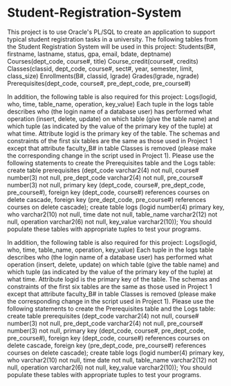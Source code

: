 # Student-Registration-System

This project is to use Oracle's PL/SQL to create an application to support typical student registration tasks in a university. The following tables from the Student Registration System will be used in this project: Students(B#, firstname, lastname, status, gpa, email, bdate, deptname) Courses(dept_code, course#, title) Course_credit(course#, credits) Classes(classid, dept_code, course#, sect#, year, semester, limit, class_size) Enrollments(B#, classid, lgrade) Grades(lgrade, ngrade) Prerequisites(dept_code, course#, pre_dept_code, pre_course#)

In addition, the following table is also required for this project: Logs(logid, who, time, table_name, operation, key_value) Each tuple in the logs table describes who (the login name of a database user) has performed what operation (insert, delete, update) on which table (give the table name) and which tuple (as indicated by the value of the primary key of the tuple) at what time. Attribute logid is the primary key of the table. The schemas and constraints of the first six tables are the same as those used in Project 1 except that attribute faculty_B# in table Classes is removed (please make the corresponding change in the script used in Project 1). Please use the following statements to create the Prerequisites table and the Logs table: create table prerequisites (dept_code varchar2(4) not null, course# number(3) not null, pre_dept_code varchar2(4) not null, pre_course# number(3) not null, primary key (dept_code, course#, pre_dept_code, pre_course#), foreign key (dept_code, course#) references courses on delete cascade, foreign key (pre_dept_code, pre_course#) references courses on delete cascade); create table logs (logid number(4) primary key, who varchar2(10) not null, time date not null, table_name varchar2(12) not null, operation varchar2(6) not null, key_value varchar2(10)); You should populate these tables with appropriate tuples to test your programs.

In addition, the following table is also required for this project: Logs(logid, who, time, table_name, operation, key_value) Each tuple in the logs table describes who (the login name of a database user) has performed what operation (insert, delete, update) on which table (give the table name) and which tuple (as indicated by the value of the primary key of the tuple) at what time. Attribute logid is the primary key of the table. The schemas and constraints of the first six tables are the same as those used in Project 1 except that attribute faculty_B# in table Classes is removed (please make the corresponding change in the script used in Project 1). Please use the following statements to create the Prerequisites table and the Logs table: create table prerequisites (dept_code varchar2(4) not null, course# number(3) not null, pre_dept_code varchar2(4) not null, pre_course# number(3) not null, primary key (dept_code, course#, pre_dept_code, pre_course#), foreign key (dept_code, course#) references courses on delete cascade, foreign key (pre_dept_code, pre_course#) references courses on delete cascade); create table logs (logid number(4) primary key, who varchar2(10) not null, time date not null, table_name varchar2(12) not null, operation varchar2(6) not null, key_value varchar2(10)); You should populate these tables with appropriate tuples to test your programs.

#
